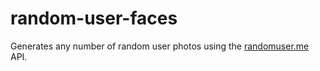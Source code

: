 # random-user-faces
Generates any number of random user photos using the [randomuser.me](http://randomuser.me) API.
